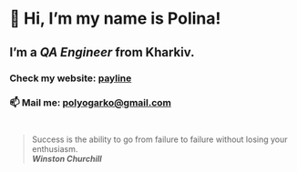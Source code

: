 # 👋 Hi, I’m my name is **Polina**!
## I’m a *QA Engineer* from Kharkiv.
### Check my website: [payline](https://github.com/Payline)
### 📫 Mail me: polyogarko@gmail.com
#
> Success is the ability to go from failure to failure without losing your enthusiasm.</br>
>***Winston Churchill***
